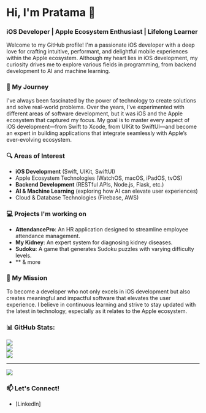 # Hi, I'm Pratama 👋

### iOS Developer | Apple Ecosystem Enthusiast | Lifelong Learner

Welcome to my GitHub profile! I'm a passionate iOS developer with a deep love for crafting intuitive, performant, and delightful mobile experiences within the Apple ecosystem. Although my heart lies in iOS development, my curiosity drives me to explore various fields in programming, from backend development to AI and machine learning. 

### 🚀 My Journey
I've always been fascinated by the power of technology to create solutions and solve real-world problems. Over the years, I’ve experimented with different areas of software development, but it was iOS and the Apple ecosystem that captured my focus. My goal is to master every aspect of iOS development—from Swift to Xcode, from UIKit to SwiftUI—and become an expert in building applications that integrate seamlessly with Apple’s ever-evolving ecosystem.

### 🔍 Areas of Interest
- **iOS Development** (Swift, UIKit, SwiftUI)
- Apple Ecosystem Technologies (WatchOS, macOS, iPadOS, tvOS)
- **Backend Development** (RESTful APIs, Node.js, Flask, etc.)
- **AI & Machine Learning** (exploring how AI can elevate user experiences)
- Cloud & Database Technologies (Firebase, AWS)

### 💻 Projects I'm working on
- **AttendancePro**: An HR application designed to streamline employee attendance management.
- **My Kidney**: An expert system for diagnosing kidney diseases.
- **Sudoku**: A game that generates Sudoku puzzles with varying difficulty levels.
- ** & more

### 🎯 My Mission
To become a developer who not only excels in iOS development but also creates meaningful and impactful software that elevates the user experience. I believe in continuous learning and strive to stay updated with the latest in technology, especially as it relates to the Apple ecosystem.

### 📊 GitHub Stats:
![](https://github-readme-stats.vercel.app/api?username=pratama6624&theme=dark&hide_border=false&include_all_commits=false&count_private=false)<br/>
![](https://github-readme-streak-stats.herokuapp.com/?user=pratama6624&theme=dark&hide_border=false)<br/>
![](https://github-readme-stats.vercel.app/api/top-langs/?username=pratama6624&theme=dark&hide_border=false&include_all_commits=false&count_private=false&layout=compact)

---
[![](https://visitcount.itsvg.in/api?id=pratama6624&icon=5&color=1)](https://visitcount.itsvg.in)

### 📫 Let's Connect!
- [LinkedIn]
